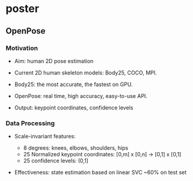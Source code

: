# poster

## OpenPose

### Motivation

- Aim: human 2D pose estimation

- Current 2D human skeleton models: Body25, COCO, MPI.
- Body25: the most accurate, the fastest on GPU.
- OpenPose: real time, high accuracy, easy-to-use API.
- Output: keypoint coordinates, confidence levels

### Data Processing

- Scale-invariant features:
  - 8 degrees: knees, elbows, shoulders, hips
  - 25 Normalized keypoint coordinates: [0,m] x [0,n] -> [0,1] x [0,1]
  - 25 confidence levels: (0,1]

- Effectiveness: state estimation based on linear SVC ~60% on test set